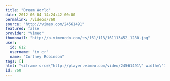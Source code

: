 ```yaml
---
title: "Dream World"
date: 2012-06-04 14:24:42 00:00
permalink: /videos/760
source: "http://vimeo.com/24561491"
featured: false
provider: "Vimeo"
thumbnail: "http://b.vimeocdn.com/ts/161/113/161113452_1280.jpg"
user:
  id: 612
  username: "im_cr"
  name: "Cortney Robinson"
tags: []
html: "<iframe src=\"http://player.vimeo.com/video/24561491\" width=\"1280\" height=\"720\" frameborder=\"0\" webkitAllowFullScreen mozallowfullscreen allowFullScreen></iframe>"
id: 760
---
```


